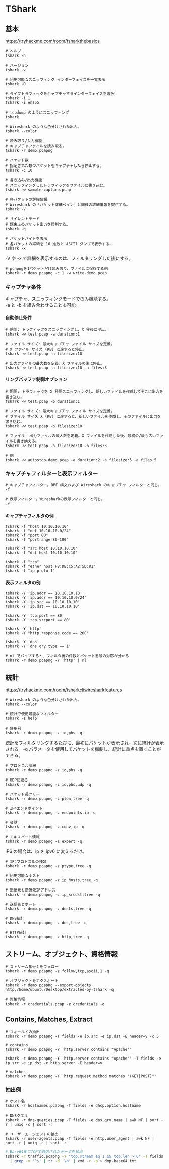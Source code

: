 # TShark

## 基本

https://tryhackme.com/room/tsharkthebasics

```shell
# ヘルプ
tshark -h

# バージョン
tshark -v

# 利用可能なスニッフィング インターフェイスを一覧表示
tshark -D

# ライブトラフィックをキャプチャするインターフェイスを選択
tshark -i 1
tshark -i ens55

# tcpdump のようにスニッフィング
tshark

# Wireshark のような色分けされた出力。
tshark --color
```

```shell
# 読み取り/入力機能
# キャプチャファイルを読み取る。
tshark -r demo.pcapng

# パケット数
# 指定された数のパケットをキャプチャしたら停止する。
tshark -c 10

# 書き込み/出力機能
# スニッフィングしたトラフィックをファイルに書き込む。
tshark -w sample-capture.pcap

# 各パケットの詳細情報
# Wireshark の「パケット詳細ペイン」と同様の詳細情報を提供する。
tshark -V

# サイレントモード
# 端末上のパケット出力を抑制する。
tshark -q

# パケットバイトを表示
# 各パケットの詳細を 16 進数と ASCII ダンプで表示する。
tshark -x
```

-V や -x で詳細を表示するのは、フィルタリングした後にする。

```shell
# pcapngを1パケットだけ読み取り、ファイルに保存する例
tshark -r demo.pcapng -c 1 -w write-demo.pcap
```

### キャプチャ条件

キャプチャ、スニッフィングモードでのみ機能する。  
-a と -b を組み合わせることも可能。

#### 自動停止条件

```shell
# 期間: トラフィックをスニッフィングし、X 秒後に停止。
tshark -w test.pcap -a duration:1

# ファイル サイズ: 最大キャプチャ ファイル サイズを定義。
# X ファイル サイズ (KB) に達すると停止。
tshark -w test.pcap -a filesize:10

# 出力ファイルの最大数を定義。X ファイルの後に停止。
tshark -w test.pcap -a filesize:10 -a files:3
```

#### リングバッファ制御オプション

```shell
# 期間: トラフィックを X 秒間スニッフィングし、新しいファイルを作成してそこに出力を書き込む。
tshark -w test.pcap -b duration:1

# ファイル サイズ: 最大キャプチャ ファイル サイズを定義。
# ファイル サイズ X (KB) に達すると、新しいファイルを作成し、そのファイルに出力を書き込む。
tshark -w test.pcap -b filesize:10

# ファイル: 出力ファイルの最大数を定義。X ファイルを作成した後、最初の/最も古いファイルを書き換える。
tshark -w test.pcap -b filesize:10 -b files:3
```

```shell
# 例
tshark -w autostop-demo.pcap -a duration:2 -a filesize:5 -a files:5
```

### キャプチャフィルターと表示フィルター

```shell
# キャプチャフィルター。BPF 構文および Wireshark のキャプチャ フィルターと同じ。
-f

# 表示フィルター。Wiresharkの表示フィルターと同じ。
-Y
```

#### キャプチャフィルタの例

```shell
tshark -f "host 10.10.10.10"
tshark -f "net 10.10.10.0/24"
tshark -f "port 80"
tshark -f "portrange 80-100"

tshark -f "src host 10.10.10.10"
tshark -f "dst host 10.10.10.10"

tshark -f "tcp"
tshark -f "ether host F8:DB:C5:A2:5D:81"
tshark -f "ip proto 1"
```

#### 表示フィルタの例

```shell
tshark -Y 'ip.addr == 10.10.10.10'
tshark -Y 'ip.addr == 10.10.10.0/24'
tshark -Y 'ip.src == 10.10.10.10'
tshark -Y 'ip.dst == 10.10.10.10'

tshark -Y 'tcp.port == 80'
tshark -Y 'tcp.srcport == 80'

tshark -Y 'http'
tshark -Y "http.response.code == 200"

tshark -Y 'dns'
tshark -Y 'dns.qry.type == 1'
```

```shell
# nl でパイプすると、フィルタ後の件数とパケット番号の対応が分かる
tshark -r demo.pcapng -Y 'http' | nl
```

## 統計

https://tryhackme.com/room/tsharkcliwiresharkfeatures

```shell
# Wireshark のような色分けされた出力。
tshark --color

# 統計で使用可能なフィルター
tshark -z help

# 使用例
tshark -r demo.pcapng -z io,phs -q
```

統計をフィルタリングするたびに、最初にパケットが表示され、次に統計が表示される。-q パラメータを使用してパケットを抑制し、統計に重点を置くことができる。

```shell
# プロトコル階層
tshark -r demo.pcapng -z io,phs -q

# UDPに絞る
tshark -r demo.pcapng -z io,phs,udp -q

# パケット長ツリー
tshark -r demo.pcapng -z plen,tree -q

# IP4エンドポイント
tshark -r demo.pcapng -z endpoints,ip -q

# 会話
tshark -r demo.pcapng -z conv,ip -q

# エキスパート情報
tshark -r demo.pcapng -z expert -q
```

IP6 の場合は、ip を ipv6 に変えるだけ。

```shell
# IP4プロトコルの種類
tshark -r demo.pcapng -z ptype,tree -q

# 利用可能なホスト
tshark -r demo.pcapng -z ip_hosts,tree -q

# 送信元と送信先IPアドレス
tshark -r demo.pcapng -z ip_srcdst,tree -q

# 送信先とポート
tshark -r demo.pcapng -z dests,tree -q

# DNS統計
tshark -r demo.pcapng -z dns,tree -q

# HTTP統計
tshark -r demo.pcapng -z http,tree -q
```

## ストリーム、オブジェクト、資格情報

```shell
# ストリーム番号１をフォロー
tshark -r demo.pcapng -z follow,tcp,ascii,1 -q

# オブジェクトをエクスポート
tshark -r demo.pcapng --export-objects http,/home/ubuntu/Desktop/extracted-by-tshark -q

# 資格情報
tshark -r credentials.pcap -z credentials -q
```

## Contains, Matches, Extract

```shell
# フィールドの抽出
tshark -r demo.pcapng -T fields -e ip.src -e ip.dst -E header=y -c 5

# contains
tshark -r demo.pcapng -Y 'http.server contains "Apache"'

tshark -r demo.pcapng -Y 'http.server contains "Apache"' -T fields -e ip.src -e ip.dst -e http.server -E header=y

# matches
tshark -r demo.pcapng -Y 'http.request.method matches "(GET|POST)"'
```

### 抽出例

```shell
# ホスト名
tshark -r hostnames.pcapng -T fields -e dhcp.option.hostname

# DNSクエリ
tshark -r dns-queries.pcap -T fields -e dns.qry.name | awk NF | sort -r | uniq -c | sort -r

# ユーザーエージェントの抽出
tshark -r user-agents.pcap -T fields -e http.user_agent | awk NF | sort -r | uniq -c | sort -r
```

```sh
# Base64後にTCPで送信されたデータを抽出
tshark -r traffic.pcapng -Y "tcp.stream eq 1 && tcp.len > 0" -T fields -e tcp.payload \
  | grep -v '^$' | tr -d '\n' | xxd -r -p > dmp-base64.txt
```
